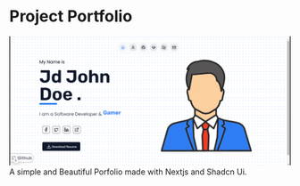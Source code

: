 # Project Portfolio
![Screenshot](./public/og-image.png)
A simple and Beautiful Porfolio made with Nextjs and Shadcn Ui.
